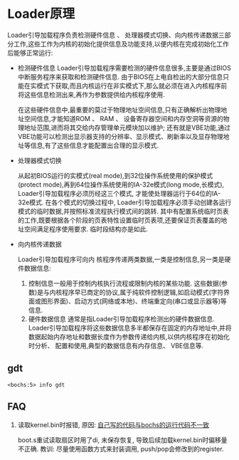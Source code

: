# Loader原理
Loader引导加载程序负责检测硬件信息 、 处理器模式切换、向内核传递数据三部分工作,这些工作为内核的初始化提供信息及功能支持,以便内核在完成初始化工作后能够正常运行:

- 检测硬件信息
    Loader引导加载程序需要检测的硬件信息很多,主要是通过BIOS 中断服务程序来获取和检测硬件信息. 由于BIOS在上电自检出的大部分信息只能在实模式下获取,而且内核运行在非实模式下,那么就必须在进入内核程序前将这些信息检测出来,再作为参数提供给内核程序使用.
    
    在这些硬件信息中,最重要的莫过于物理地址空间信息,只有正确解析出物理地址空间信息,才能知道ROM 、 RAM 、 设备寄存器空间和内存空洞等资源的物理地址范围,进而将其交给内存管理单元模块加以维护; 还有就是VBE功能,通过VBE功能可以检测出显示器支持的分辨率、显示模式、刷新率以及显存物理地址等信息,有了这些信息才能配置出合理的显示模式.
- 处理器模式切换

    从起初BIOS运行的实模式(real mode),到32位操作系统使用的保护模式(protect mode),再到64位操作系统使用的IA-32e模式(long mode,长模式), Loader引导加载程序必须历经这三个模式, 才能使处理器运行于64位的IA-32e模式. 在各个模式的切换过程中, Loader引导加载程序必须手动创建各运行模式的临时数据,并按照标准流程执行模式间的跳转. 其中有配置系统临时页表的工作,既要根据各个阶段的页表特性设置临时页表项,还要保证页表覆盖的地址空间满足程序使用要求. 临时段结构亦是如此.
- 向内核传递数据

    Loader引导加载程序可向内 核程序传递两类数据,一类是控制信息,另一类是硬件数据信息:
    1. 控制信息一般用于控制内核执行流程或限制内核的某些功能. 这些数据(参数)是与内核程序早已商定的协议,属于纯软件控制逻辑,如启动模式(字符界面或图形界面)、启动方式(网络或本地)、终端重定向(串口或显示器等)等信息.
    1. 硬件数据信息 通常是指Loader引导加载程序检测出的硬件数据信息. Loader引导加载程序将这些数据信息多半都保存在固定的内存地址中,并将数据起始内存地址和数据长度作为参数传递给内核,以供内核程序在初始化时分析、 配置和使用,典型的数据信息有内存信息、 VBE信息等.


## gdt
```
<bochs:5> info gdt
```

## FAQ
1. 读取kernel.bin时报错, 原因: [自己写的代码与bochs的运行代码不一致](https://stackoverflow.com/questions/61666472/what-self-written-asm-dont-match-bochs)

    boot.s重试读取扇区时用了di, 未保存恢复, 导致后续加载kernel.bin时偏移量不正确. 教训: 尽量使用函数方式来封装调用, push/pop会修改到的register.
